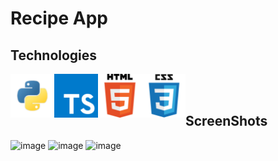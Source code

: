 # Recipe App

## Technologies

<img align="left" alt="Pyton" width="70px" src="https://raw.githubusercontent.com/github/explore/80688e429a7d4ef2fca1e82350fe8e3517d3494d/topics/python/python.png" />

<img align="left" alt="Typescript" width="70px" src="https://raw.githubusercontent.com/github/explore/80688e429a7d4ef2fca1e82350fe8e3517d3494d/topics/typescript/typescript.png" />

<img align="left" alt="HTML" width="70px" src="https://raw.githubusercontent.com/github/explore/80688e429a7d4ef2fca1e82350fe8e3517d3494d/topics/html/html.png" />

<img align="left" alt="CSS" width="70px" src="https://raw.githubusercontent.com/github/explore/80688e429a7d4ef2fca1e82350fe8e3517d3494d/topics/css/css.png" />

<br />
<br />

## ScreenShots
![image](https://user-images.githubusercontent.com/88106495/197388230-1ee135d1-52f3-4a50-a9a1-3bd9ec2c712e.png)
![image](https://user-images.githubusercontent.com/88106495/197388248-e81d13cb-9864-4205-aa20-f9ad0ca5227a.png)
![image](https://user-images.githubusercontent.com/88106495/197388259-5a7a0881-adfe-42dd-9ec4-7f4f1d60735a.png)

